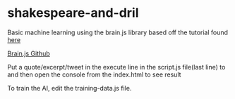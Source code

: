 # shakespeare-and-dril
Basic machine learning using the brain.js library
based off the tutorial found <a href="https://itnext.io/you-can-build-a-neural-network-in-javascript-even-if-you-dont-really-understand-neural-networks-e63e12713a3">here</a>

<a href="https://github.com/BrainJS/brain.js">Brain.js Github</a>

Put a quote/excerpt/tweet in the execute line in the script.js file(last line) to and then open the console from the index.html to see result

To train the AI, edit the training-data.js file.

